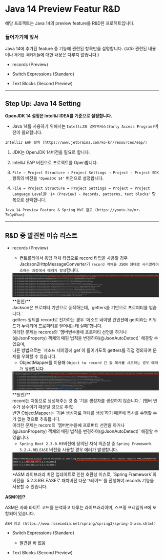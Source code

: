 # Java 14 Preview Featur R&D

해당 프로젝트는 Java 14의 preview feature를 R&D한 프로젝트입니다.

### 들어가기에 앞서

Java 14에 추가된 feature 중 기능에 관련된 항목만을 설명합니다. (`GC`와 관련된 내용이나 `제거된 패키지`들에 대한 내용은 다루지 않습니다.)

- records (Preview)

- Switch Expressions (Standard)

- Text Blocks (Second Preview)

- - -

## Step Up: Java 14 Setting

**OpenJDK 14 설정은 IntelliJ IDEA를 기준으로 설정합니다.**

* Java 14를 사용하기 위해서는 `IntelliJ의 얼리엑세스(Early Access Program)`버전이 필요합니다.

```
IntelliJ EAP 설치 (https://www.jetbrains.com/ko-kr/resources/eap/)
```

1. JDK는 OpenJDK 14버전을 필요로 합니다.

2. IntelliJ EAP 버전으로 프로젝트를 Open합니다.

3. `File → Project Structure → Project Settings → Project → Project SDK`항목의 버전을 `'OpenJDK 14'` 버전으로 설정합니다.

4. `File → Project Structure → Project Settings → Project → Project Language Level`을 
`'14 (Preview) - Records, patterns, text blocks'` 항목으로 선택합니다.

```
Java 14 Preview Feature & Spring MVC 참고 (https://youtu.be/mr-7kGy8Yao)
```

- - -

## R&D 중 발견된 이슈 리스트

- records (Preview)
        
    - 컨트롤러에서 응답 객체 타입으로 record 타입을 사용할 경우 Jackson2HttpMessageConverter가 `record 객체를 JSON 형태로 시리얼라이즈하는 과정에서 에러가 발생`합니다. 
    <img src="./img/InvalidDefinitionException.png">
    <br>
    **원인)** 
    <br>
    Jackson은 프로퍼티 기반으로 동작하는데, `getters를 기반으로 프로퍼티를 얻습니다.` 
    <br>
    getters 정의를 record로 전가하는 경우 `메소드 네이밍 컨벤션에 get이라는 키워드가 누락되어 프로퍼티를 얻어내는데 실패`합니다.
    <br>
    이러한 문제는 records의 `멤버변수들에 프로퍼티 선언을 하거나(@JsonProperty) 객체의 매핑 법칙을 변경하여(@JsonAutoDetect)` 해결할 수 있으며, 
    <br>
    다른 방법으로는 `메소드 네이밍에 get`이 들어가도록 getters를 직접 정의하여 문제를 우회할 수 있습니다.
    

    - ObjectMapper를 이용해 `Object to record 간 값 복사를 시도하는 경우 에러가 발생`합니다.
    <img src="./img/(ObjectMapper)InvalidDefinitionException.png">
    <br>
    **원인)**
    <br>
    record는 자동으로 생성해주는 것 중 `기본 생성자를 생성하지 않습니다.` (멤버 변수가 상수이기 때문일 것으로 추측)
    <br>
    반면 ObjectMapper는 `기본 생성자로 객체를 생성`하기 때문에 복사를 수행할 수가 없는 것으로 추측됩니다.
    <br>
    이러한 문제는 record의 `멤버변수들에 프로퍼티 선언을 하거나(@JsonProperty) 객체의 매핑 법칙을 변경하여(@JsonAutoDetect)` 해결할 수 있습니다.
        

    - `Spring Boot 2.3.0.M3`버전에 정의된 자식 의존성 중 `Spring Framework 5.2.4.RELEASE` 버전을 사용할 경우 에러가 발생합니다.
    <img src="./img/UnsupportedOperationException.png">
    <br.
    **원인)**
    <br>
    *ASM 라이브러리 버전 업데이트로 인한 호환성 이슈로, `Spring Framework`의 버전을 
    `5.2.3.RELEASE로 패치버전 다운그레이드`를 진행해야 records 기능을 사용할 수 있습니다. 
        
**ASM이란?**

ASM은 자바 바이트 코드를 분석하고 다루는 라이브러리이며, 스프링 프레임워크에 포함되어 있습니다.

```
ASM 참고 (https://www.roseindia.net/spring/spring3/spring-3-asm.shtml)
```

- Switch Expressions (Standard)

    - 발견된 바 없음

- Text Blocks (Second Preview)